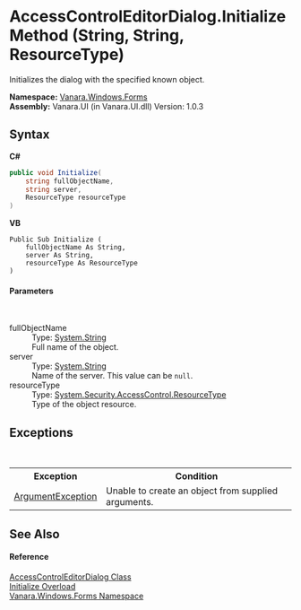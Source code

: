 # AccessControlEditorDialog.Initialize Method (String, String, ResourceType)
 

Initializes the dialog with the specified known object.

**Namespace:**&nbsp;<a href="c580cf52-4028-70db-28d0-f9b1abc03861">Vanara.Windows.Forms</a><br />**Assembly:**&nbsp;Vanara.UI (in Vanara.UI.dll) Version: 1.0.3

## Syntax

**C#**<br />
``` C#
public void Initialize(
	string fullObjectName,
	string server,
	ResourceType resourceType
)
```

**VB**<br />
``` VB
Public Sub Initialize ( 
	fullObjectName As String,
	server As String,
	resourceType As ResourceType
)
```


#### Parameters
&nbsp;<dl><dt>fullObjectName</dt><dd>Type: <a href="http://msdn2.microsoft.com/en-us/library/s1wwdcbf" target="_blank">System.String</a><br />Full name of the object.</dd><dt>server</dt><dd>Type: <a href="http://msdn2.microsoft.com/en-us/library/s1wwdcbf" target="_blank">System.String</a><br />Name of the server. This value can be `null`.</dd><dt>resourceType</dt><dd>Type: <a href="http://msdn2.microsoft.com/en-us/library/3hbb3b03" target="_blank">System.Security.AccessControl.ResourceType</a><br />Type of the object resource.</dd></dl>

## Exceptions
&nbsp;<table><tr><th>Exception</th><th>Condition</th></tr><tr><td><a href="http://msdn2.microsoft.com/en-us/library/3w1b3114" target="_blank">ArgumentException</a></td><td>Unable to create an object from supplied arguments.</td></tr></table>

## See Also


#### Reference
<a href="050b03d3-dac8-f9da-5561-d0b211f945f0">AccessControlEditorDialog Class</a><br /><a href="24d76d23-bdb1-a82a-49e8-06fcc80a0615">Initialize Overload</a><br /><a href="c580cf52-4028-70db-28d0-f9b1abc03861">Vanara.Windows.Forms Namespace</a><br />